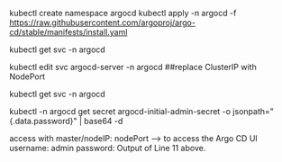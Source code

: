 kubectl create namespace argocd kubectl apply -n argocd -f https://raw.githubusercontent.com/argoproj/argo-cd/stable/manifests/install.yaml

kubectl get svc -n argocd

kubectl edit svc argocd-server -n argocd ##replace ClusterIP with NodePort

kubectl get svc -n argocd

kubectl -n argocd get secret argocd-initial-admin-secret -o jsonpath="{.data.password}" | base64 -d

access with master/nodeIP: nodePort --> to access the Argo CD UI username: admin password: Output of Line 11 above.
